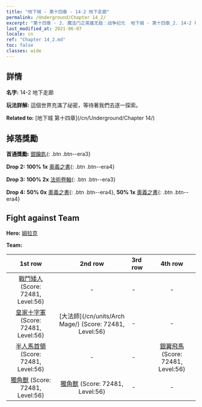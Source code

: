 ```yaml
---
title: "地下城 - 第十四章 - 14-2 地下走廊"
permalink: /Underground/Chapter 14_2/
excerpt: "第十四章 - 2. 魔法门之英雄无敌：战争纪元  地下城 - 第十四章_2. 14-2 地下走廊"
last_modified_at: 2021-06-07
locale: cn
ref: "Chapter 14_2.md"
toc: false
classes: wide
---
```


## 詳情

 **名字:** 14-2 地下走廊

 **玩法詳解:**       這個世界充滿了祕密，等待著我們去逐一探索。

 **Related to:** [地下城 第十四章](/cn/Underground/Chapter 14/)

## 掉落獎勵

 **首通獎勵:** [銀鑰匙](/cn/Items/con_693/){: .btn .btn--era3}

 **Drop 2:** **100% 1x** [奧義之書](/cn/Items/mat_60/){: .btn .btn--era4}

 **Drop 3:** **100% 2x** [法術卷軸](/cn/Items/con_694/){: .btn .btn--era3}

 **Drop 4:** **50% 0x** [奧義之書](/cn/Items/mat_53/){: .btn .btn--era4}, **50% 1x** [奧義之書](/cn/Items/mat_53/){: .btn .btn--era4}


## Fight against Team
 **Hero:** [姆拉克](/cn/heroes/Mullich/)

 **Team:**


  | 1st row | 2nd row | 3rd row | 4th row |
  |:----:|:----:|:----|:----:|
  | [戰鬥矮人](/cn/units/Dwarf/) (Score: 72481, Level:56)  | - | - | - |
  | [皇家十字軍](/cn/units/Swordsman/) (Score: 72481, Level:56)  | [大法師](/cn/units/Arch Mage/) (Score: 72481, Level:56)  | - | - |
  | [半人馬首領](/cn/units/Centaur/) (Score: 72481, Level:56)  | - | - | [銀翼飛馬](/cn/units/Pegasus/) (Score: 72481, Level:56)  |
  | [獨角獸](/cn/units/Unicorn/) (Score: 72481, Level:56)  | [獨角獸](/cn/units/Unicorn/) (Score: 72481, Level:56)  | - | - |


